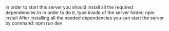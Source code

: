 In order to start this server you should install all the required dependencies.\n
In order to do it, type inside of the server folder: npm install
After installing all the needed dependencies you can start the server by command: npm run dev
